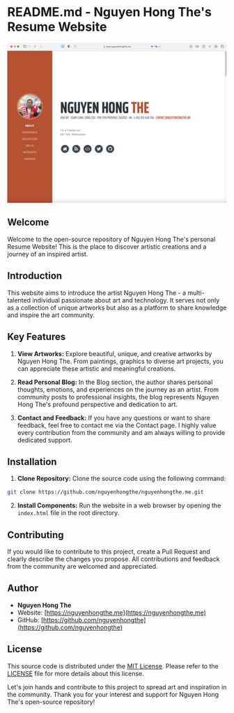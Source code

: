 # README.md - Nguyen Hong The's Resume Website

![Nguyen Hong The's Resume Website](https://raw.githubusercontent.com/nguyenhongthe/nguyenhongthe.me/main/screenshot.png?token=GHSAT0AAAAAACOR4ZWX5OUAUHT2A3SF7VNYZTWQEPQ)

## Welcome

Welcome to the open-source repository of Nguyen Hong The's personal Resume Website! This is the place to discover artistic creations and a journey of an inspired artist.

## Introduction

This website aims to introduce the artist Nguyen Hong The - a multi-talented individual passionate about art and technology. It serves not only as a collection of unique artworks but also as a platform to share knowledge and inspire the art community.

## Key Features

1. **View Artworks:** Explore beautiful, unique, and creative artworks by Nguyen Hong The. From paintings, graphics to diverse art projects, you can appreciate these artistic and meaningful creations.

2. **Read Personal Blog:** In the Blog section, the author shares personal thoughts, emotions, and experiences on the journey as an artist. From community posts to professional insights, the blog represents Nguyen Hong The's profound perspective and dedication to art.

3. **Contact and Feedback:** If you have any questions or want to share feedback, feel free to contact me via the Contact page. I highly value every contribution from the community and am always willing to provide dedicated support.

## Installation

1. **Clone Repository:** Clone the source code using the following command:

```bash
git clone https://github.com/nguyenhongthe/nguyenhongthe.me.git
```


2. **Install Components:** Run the website in a web browser by opening the `index.html` file in the root directory.

## Contributing

If you would like to contribute to this project, create a Pull Request and clearly describe the changes you propose. All contributions and feedback from the community are welcomed and appreciated.

## Author

- **Nguyen Hong The**
- Website: [https://nguyenhongthe.me](https://nguyenhongthe.me)
- GitHub: [https://github.com/nguyenhongthe](https://github.com/nguyenhongthe)

## License

This source code is distributed under the [MIT License](https://opensource.org/licenses/MIT). Please refer to the [LICENSE](https://github.com/nguyenhongthe/nguyenhongthe.me/blob/main/LICENSE.md) file for more details about this license.

Let's join hands and contribute to this project to spread art and inspiration in the community. Thank you for your interest and support for Nguyen Hong The's open-source repository!
